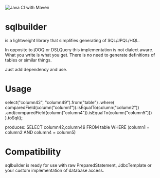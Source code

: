 ![Java CI with Maven](https://github.com/sgflt/sqlbuilder/workflows/Java%20CI%20with%20Maven/badge.svg)

# sqlbuilder

is a lightweight library that simplifies generating of SQL/JPQL/HQL.

In opposite to jOOQ or DSLQuery this implementation is not dialect aware. What you write is what you get. There is no
need to generate definitions of tables or similar things.

Just add dependency and use.

# Usage

select("column42", "column49").from("table")
.where(
comparedField(column("column1")).isEqualTo(column("column2"))
.and(comparedField(column("column4")).isEqualTo(column("column5")))
).toSql();

produces:
SELECT column42,column49 FROM table WHERE (column1 = column2 AND column4 = column5)

# Compatibility

sqlbuilder is ready for use with raw PreparedStatement, JdbcTemplate or your custom implementation of database access.
